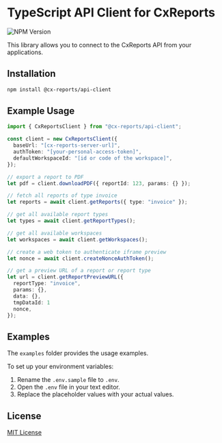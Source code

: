 # TypeScript API Client for CxReports

![NPM Version](https://img.shields.io/npm/v/%40cx-reports%2Fapi-client)

This library allows you to connect to the CxReports API from your applications.

## Installation

```bash
npm install @cx-reports/api-client
```

## Example Usage

```ts
import { CxReportsClient } from "@cx-reports/api-client";

const client = new CxReportsClient({
  baseUrl: "[cx-reports-server-url]",
  authToken: "[your-personal-access-token]",
  defaultWorkspaceId: "[id or code of the workspace]",
});

// export a report to PDF
let pdf = client.downloadPDF({ reportId: 123, params: {} });

// fetch all reports of type invoice
let reports = await client.getReports({ type: "invoice" });

// get all available report types
let types = await client.getReportTypes();

// get all available workspaces
let workspaces = await client.getWorkspaces();

// create a web token to authenticate iframe preview
let nonce = await client.createNonceAuthToken();

// get a preview URL of a report or report type
let url = client.getReportPreviewURL({
  reportType: "invoice",
  params: {},
  data: {},
  tmpDataId: 1
  nonce,
});

```

## Examples

The `examples` folder provides the usage examples.

To set up your environment variables:

1. Rename the `.env.sample` file to `.env`.
2. Open the `.env` file in your text editor.
3. Replace the placeholder values with your actual values.

## License

[MIT License](./LICENSE.md)
